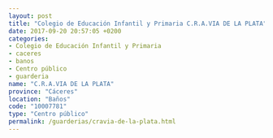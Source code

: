 ```yaml
---
layout: post
title: "Colegio de Educación Infantil y Primaria C.R.A.VIA DE LA PLATA"
date: 2017-09-20 20:57:05 +0200
categories:
- Colegio de Educación Infantil y Primaria
- caceres
- banos
- Centro público
- guarderia
name: "C.R.A.VIA DE LA PLATA"
province: "Cáceres"
location: "Baños"
code: "10007781"
type: "Centro público"
permalink: /guarderias/cravia-de-la-plata.html
---
```

